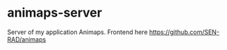 # animaps-server
Server of my application Animaps. 
Frontend here https://github.com/SEN-RAD/animaps
